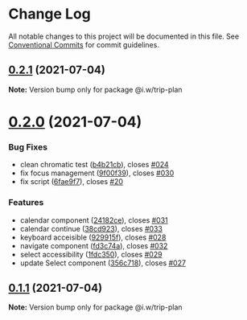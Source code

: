 # Change Log

All notable changes to this project will be documented in this file.
See [Conventional Commits](https://conventionalcommits.org) for commit guidelines.

## [0.2.1](https://github.com/IanWei/react-components/compare/v0.2.0...v0.2.1) (2021-07-04)

**Note:** Version bump only for package @i.w/trip-plan





# [0.2.0](https://github.com/IanWei/react-components/compare/v0.1.1...v0.2.0) (2021-07-04)


### Bug Fixes

* clean chromatic test ([b4b21cb](https://github.com/IanWei/react-components/commit/b4b21cb752ed034ed0af707462142b0beead4643)), closes [#024](https://github.com/IanWei/react-components/issues/024)
* fix focus management ([9f00f39](https://github.com/IanWei/react-components/commit/9f00f391a5d710c65424127659defa5d7e3d738e)), closes [#030](https://github.com/IanWei/react-components/issues/030)
* fix script ([6fae9f7](https://github.com/IanWei/react-components/commit/6fae9f77011d20d3be3ebd7852f57bc61aeb1852)), closes [#20](https://github.com/IanWei/react-components/issues/20)


### Features

* calendar component ([24182ce](https://github.com/IanWei/react-components/commit/24182ce40d531de8a861fa57808c2b16e24e54f9)), closes [#031](https://github.com/IanWei/react-components/issues/031)
* calendar continue ([38cd923](https://github.com/IanWei/react-components/commit/38cd9238ce43aef2df0acaf1fb614f53809359bf)), closes [#033](https://github.com/IanWei/react-components/issues/033)
* keyboard acceisible ([929915f](https://github.com/IanWei/react-components/commit/929915fd32803440d14a673b550c575a0bc37828)), closes [#028](https://github.com/IanWei/react-components/issues/028)
* navigate component ([fd3c74a](https://github.com/IanWei/react-components/commit/fd3c74aa7ed9e52c12b1b904a7658caa8ec1f119)), closes [#032](https://github.com/IanWei/react-components/issues/032)
* select accessibility ([1fdc350](https://github.com/IanWei/react-components/commit/1fdc3500dc57711ecebbc7474f8e77adef8cc8cc)), closes [#029](https://github.com/IanWei/react-components/issues/029)
* update Select component ([356c718](https://github.com/IanWei/react-components/commit/356c718b96c5675da9d345a9b8aee2c369a3af9a)), closes [#027](https://github.com/IanWei/react-components/issues/027)





## [0.1.1](https://github.com/IanWei/react-components/compare/v0.1.0...v0.1.1) (2021-07-04)

**Note:** Version bump only for package @i.w/trip-plan
